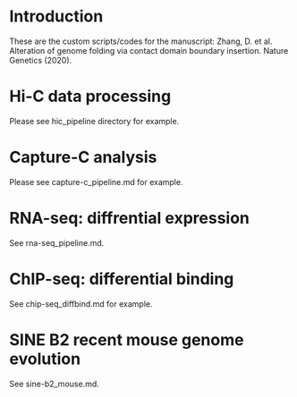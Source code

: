 # Introduction

These are the custom scripts/codes for the manuscript: Zhang, D. et al. Alteration of genome folding via contact domain boundary insertion. Nature Genetics (2020).

# Hi-C data processing
Please see hic_pipeline directory for example. 

# Capture-C analysis
Please see capture-c_pipeline.md for example. 

# RNA-seq: diffrential expression
See rna-seq_pipeline.md. 

# ChIP-seq: differential binding
See chip-seq_diffbind.md for example. 

# SINE B2 recent mouse genome evolution
See sine-b2_mouse.md. 